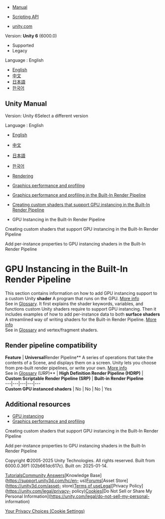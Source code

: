 [](https://docs.unity3d.com)

  * [Manual](../Manual/index.html)
  * [Scripting API](../ScriptReference/index.html)

  * [unity.com](https://unity.com/)

Version: **Unity 6** (6000.0)

  * Supported
  * Legacy

Language : English

  * [English](/Manual/gpu-instancing-birp.html)
  * [中文](/cn/current/Manual/gpu-instancing-birp.html)
  * [日本語](/ja/current/Manual/gpu-instancing-birp.html)
  * [한국어](/kr/current/Manual/gpu-instancing-birp.html)

[](https://docs.unity3d.com)

## Unity Manual

Version: Unity 6Select a different version

Language : English

  * [English](/Manual/gpu-instancing-birp.html)
  * [中文](/cn/current/Manual/gpu-instancing-birp.html)
  * [日本語](/ja/current/Manual/gpu-instancing-birp.html)
  * [한국어](/kr/current/Manual/gpu-instancing-birp.html)

  * [Rendering](rendering-and-post-processing.html)
  * [Graphics performance and profiling](graphics-performance-profiling.html)
  * [Graphics performance and profiling in the Built-In Render Pipeline](graphics-performance-birp.html)
  * [Creating custom shaders that support GPU instancing in the Built-In Render Pipeline](gpu-instancing-shader.html)
  * GPU Instancing in the Built-In Render Pipeline

[](gpu-instancing-shader.html)

Creating custom shaders that support GPU instancing in the Built-In Render
Pipeline

[](gpu-instancing-per-instance-properties.html)

Add per-instance properties to GPU instancing shaders in the Built-In Render
Pipeline

# GPU Instancing in the Built-In Render Pipeline

This section contains information on how to add GPU instancing support to a
custom Unity **shader** A program that runs on the GPU. [More
info](Shaders.html)  
See in [Glossary](Glossary.html#Shader). It first explains the shader
keywords, variables, and functions custom Unity shaders require to support GPU
instancing. Then it includes examples of how to add per-instance data to both
**surface shaders** A streamlined way of writing shaders for the Built-in
Render Pipeline. [More info](SL-SurfaceShaders.html)  
See in [Glossary](Glossary.html#SurfaceShader) and vertex/fragment shaders.

## Render pipeline compatibility

**Feature** | **Universal**Render Pipeline** A series of operations that take the contents of a Scene, and displays them on a screen. Unity lets you choose from pre-built render pipelines, or write your own. [More info](render-pipelines.html)  
See in [Glossary](Glossary.html#Renderpipeline) (URP)** | **High Definition Render Pipeline (HDRP)** | **Custom Scriptable Render Pipeline (SRP)** | **Built-in Render Pipeline**  
---|---|---|---|---  
**Custom GPU instanced shaders** | No | No | No | Yes  
  
## Additional resources

  * [GPU instancing](GPUInstancing-landing.html)
  * [Graphics performance and profiling](graphics-performance-profiling.html)

[](gpu-instancing-shader.html)

Creating custom shaders that support GPU instancing in the Built-In Render
Pipeline

[](gpu-instancing-per-instance-properties.html)

Add per-instance properties to GPU instancing shaders in the Built-In Render
Pipeline

Copyright ©2005-2025 Unity Technologies. All rights reserved. Built from
6000.0.36f1 (02b661dc617c). Built on: 2025-01-14.

[Tutorials](https://learn.unity.com/)[Community
Answers](https://answers.unity3d.com)[Knowledge
Base](https://support.unity3d.com/hc/en-
us)[Forums](https://forum.unity3d.com)[Asset Store](https://unity3d.com/asset-
store)[Terms of
use](https://docs.unity3d.com/Manual/TermsOfUse.html)[Legal](https://unity.com/legal)[Privacy
Policy](https://unity.com/legal/privacy-
policy)[Cookies](https://unity.com/legal/cookie-policy)[Do Not Sell or Share
My Personal Information](https://unity.com/legal/do-not-sell-my-personal-
information)

[Your Privacy Choices (Cookie Settings)](javascript:void\(0\);)

